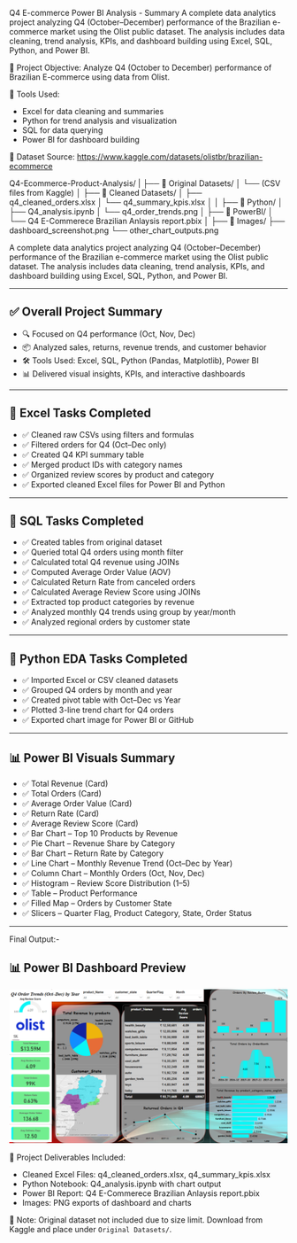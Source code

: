 
Q4 E-commerce Power BI Analysis - Summary
A complete data analytics project analyzing Q4 (October–December) performance of the Brazilian e-commerce market using the Olist public dataset.
The analysis includes data cleaning, trend analysis, KPIs, and dashboard building using Excel, SQL, Python, and Power BI.

🔹 Project Objective:
Analyze Q4 (October to December) performance of Brazilian E-commerce using data from Olist.

🔹 Tools Used:
- Excel for data cleaning and summaries
- Python for trend analysis and visualization
- SQL for data querying
- Power BI for dashboard building

🔹 Dataset Source:
https://www.kaggle.com/datasets/olistbr/brazilian-ecommerce


Q4-Ecommerce-Product-Analysis/
|
├── 📁 Original Datasets/
│   └── (CSV files from Kaggle)
│
├── 📁 Cleaned Datasets/
│   ├── q4_cleaned_orders.xlsx
│   └── q4_summary_kpis.xlsx
│
│
├── 📁 Python/
│   ├── Q4_analysis.ipynb
│   └── q4_order_trends.png
│
├── 📁 PowerBI/
│   └── Q4 E-Commerece Brazilian Anlaysis report.pbix
│
├── 📁 Images/
    ├── dashboard_screenshot.png
    └── other_chart_outputs.png

 
A complete data analytics project analyzing Q4 (October–December) performance of the Brazilian e-commerce market using the Olist public dataset. The analysis includes data cleaning, trend analysis, KPIs, and dashboard building using Excel, SQL, Python, and Power BI.

---

## ✅ Overall Project Summary

- 🔍 Focused on Q4 performance (Oct, Nov, Dec)  
- 📦 Analyzed sales, returns, revenue trends, and customer behavior  
- 🛠 Tools Used: Excel, SQL, Python (Pandas, Matplotlib), Power BI  
- 📊 Delivered visual insights, KPIs, and interactive dashboards  

---

## 📘 Excel Tasks Completed

- ✅ Cleaned raw CSVs using filters and formulas  
- ✅ Filtered orders for Q4 (Oct–Dec only)  
- ✅ Created Q4 KPI summary table  
- ✅ Merged product IDs with category names  
- ✅ Organized review scores by product and category  
- ✅ Exported cleaned Excel files for Power BI and Python  

---

## 🧾 SQL Tasks Completed

- ✅ Created tables from original dataset  
- ✅ Queried total Q4 orders using month filter  
- ✅ Calculated total Q4 revenue using JOINs  
- ✅ Computed Average Order Value (AOV)  
- ✅ Calculated Return Rate from canceled orders  
- ✅ Calculated Average Review Score using JOINs  
- ✅ Extracted top product categories by revenue  
- ✅ Analyzed monthly Q4 trends using group by year/month   
- ✅ Analyzed regional orders by customer state  

---

## 🐍 Python EDA Tasks Completed

- ✅ Imported Excel or CSV cleaned datasets  
- ✅ Grouped Q4 orders by month and year  
- ✅ Created pivot table with Oct–Dec vs Year  
- ✅ Plotted 3-line trend chart for Q4 orders  
- ✅ Exported chart image for Power BI or GitHub  

---

## 📊 Power BI Visuals Summary

- ✅ Total Revenue (Card)  
- ✅ Total Orders (Card)  
- ✅ Average Order Value (Card)  
- ✅ Return Rate (Card)  
- ✅ Average Review Score (Card)  
- ✅ Bar Chart – Top 10 Products by Revenue  
- ✅ Pie Chart – Revenue Share by Category  
- ✅ Bar Chart – Return Rate by Category  
- ✅ Line Chart – Monthly Revenue Trend (Oct–Dec by Year)  
- ✅ Column Chart – Monthly Orders (Oct, Nov, Dec)  
- ✅ Histogram – Review Score Distribution (1–5)  
- ✅ Table – Product Performance  
- ✅ Filled Map – Orders by Customer State  
- ✅ Slicers – Quarter Flag, Product Category, State, Order Status  

---

Final Output:-
## 📊 Power BI Dashboard Preview

![Q4 Dashboard](images/Q4%20E-Commerece%20Brazilian%20Anlaysis%20report.png)


🔹 Project Deliverables Included:
- Cleaned Excel Files: q4_cleaned_orders.xlsx, q4_summary_kpis.xlsx
- Python Notebook: Q4_analysis.ipynb with chart output
- Power BI Report: Q4 E-Commerece Brazilian Anlaysis report.pbix
- Images: PNG exports of dashboard and charts

🔹 Note:
Original dataset not included due to size limit. Download from Kaggle and place under `Original Datasets/`.

